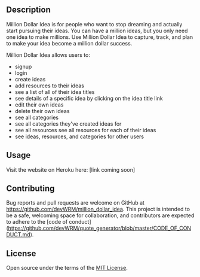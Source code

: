 ## Description

Million Dollar Idea is for people who want to stop dreaming and actually start pursuing their ideas. You can have a million ideas, but you only need one idea to make millions. Use Million Dollar Idea to capture, track, and plan to make your idea become a million dollar success.

Million Dollar Idea allows users to:
- signup
- login
- create ideas
- add resources to their ideas
- see a list of all of their idea titles
- see details of a specific idea by clicking on the idea title link
- edit their own ideas
- delete their own ideas
- see all categories
- see all categories they've created ideas for
- see all resources see all resources for each of their ideas
- see ideas, resources, and categories for other users

## Usage

Visit the website on Heroku here:
    [link coming soon]

## Contributing

Bug reports and pull requests are welcome on GitHub at https://github.com/devWRM/million_dollar_idea. This project is intended to be a safe, welcoming space for collaboration, and contributors are expected to adhere to the [code of conduct] (https://github.com/devWRM/quote_generator/blob/master/CODE_OF_CONDUCT.md).


## License

Open source under the terms of the [MIT License](https://opensource.org/licenses/MIT).


